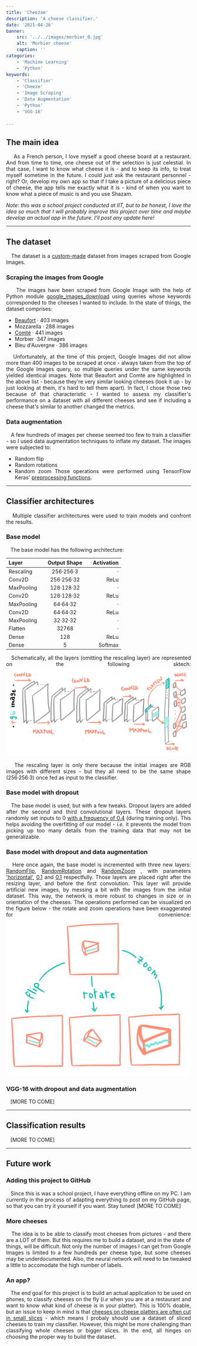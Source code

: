 ```yaml
---
title: 'Cheezam'
description: 'A cheese classifier.'
date: '2021-04-26'
banner:
    src: '../../images/morbier_0.jpg'
    alt: 'Morbier cheese'
    caption: ''
categories:
    - 'Machine Learning'
    - 'Python'
keywords:
    - 'Classifier'
    - 'Cheeze'
    - 'Image Scraping'
    - 'Data Augmentation'
    - 'Python'
    - 'VGG-16'

---
```


<!--**bold**
    *italics*
    ## headline
    ### subheadline
    #### subsubheadline -->
<div style="text-align: justify">

## The main idea
&nbsp;&nbsp;&nbsp; As a French person, I love myself a good cheese board at a restaurant. And from time to time, one cheese out of the selection is just celestial. In that case, I want to know what cheese it is - and to keep its info, to treat myself sometime in the future. I could just ask the restaurant personnel - right? Or, develop my own app so that if I take a picture of a delicious piece of cheese, the app tells me exactly what it is - kind of when you want to know what a piece of music is and you use Shazam.

*Note: this was a school project conducted at IIT, but to be honest, I love the idea so much that I will probably improve this project over time and maybe develop an actual app in the future. I'll post any update here!*

___

## The dataset
&nbsp;&nbsp;&nbsp;The dataset is a <u>custom-made</u> dataset from images scraped from Google Images. 
### Scraping the images from Google
&nbsp;&nbsp;&nbsp; The images have been scraped from Google Image with the help of Python module <a href = "https://github.com/hardikvasa/google-images-download" target = "_blank">google_images_download</a> using queries whose keywords corresponded to the cheeses I wanted to include. In the state of things, the dataset comprises:
- <u>Beaufort</u> · 403 images
- Mozzarella · 288 images
- <u>Comté</u> · 441 images
- Morbier ·347 images
- Bleu d'Auvergne · 386 images

&nbsp;&nbsp;&nbsp;Unfortunately, at the time of this project, Google Images did not allow more than 400 images to be scraped at once - always taken from the top of the Google Images query, so multiple queries under the same keywords yielded identical images. 
Note that Beaufort and Comté are highlighted in the above list - because they're very similar looking cheeses (look it up - by just looking at them, it's hard to tell them apart). In fact, I chose those two because of that characteristic - I wanted to assess my classifier's performance on a dataset with all different cheeses and see if including a cheese that's similar to another changed the metrics. 
### Data augmentation
&nbsp;&nbsp;&nbsp;A few hundreds of images per cheese seemed too few to train a classifier - so I used data augmentation techniques to inflate my dataset. The images were subjected to:
- Random flip
- Random rotations
- Random zoom
Those operations were performed using TensorFlow Keras' <a href = "https://www.tensorflow.org/api_docs/python/tf/keras/layers/experimental/preprocessing" target="_blank">preprocessing functions</a>. 
___

## Classifier architectures
&nbsp;&nbsp;&nbsp;Multiple classifier architectures were used to train models and confront the results. 
### Base model
&nbsp;&nbsp;&nbsp;The base model has the following architecture:
<div align="center">

| **Layer** | &nbsp;&nbsp;&nbsp; **Output Shape** &nbsp;&nbsp;&nbsp;| **Activation** |
| :-------- | :--------------: | -------------: | 
| Rescaling | 256·256·3  | · |
| Conv2D | 256·256·32 | ReLu |
| MaxPooling | 128·128·32 | · |
| Conv2D | 128·128·32 | ReLu |
| MaxPooling | 64·64·32 | · |
| Conv2D | 64·64·32 | ReLu |
| MaxPooling | 32·32·32 | · |
| Flatten | 32768 | · |
| Dense | 128 | ReLu |
| Dense | 5 | Softmax |

</div>

&nbsp;&nbsp;&nbsp;Schematically, all the layers (omitting the rescaling layer) are represented on the following sktech:
!["Base model architecture"](../../images/cheezam-baseNetwork.png "Figure - Base network architecture")

&nbsp;&nbsp;&nbsp;The rescaling layer is only there because the initial images are RGB images with different sizes - but they all need to be the same shape (256·256·3) once fed as input to the classifier.

### Base model with dropout
&nbsp;&nbsp;&nbsp;The base model is used, but with a few tweaks. Dropout layers are added after the second and third convolutional layers. These dropout layers randomly set inputs to 0 <u>with a frequency of 0.4</u> (during training only). This helps avoiding the overfitting of our model - *i.e.* it prevents the model from picking up too many details from the training data that may not be generalizable. 


### Base model with dropout and data augmentation
&nbsp;&nbsp;&nbsp;Here once again, the base model is incremented with three new layers: <u>RandomFlip</u>, <u>RandomRotation</u> and <u>RandomZoom</u> , with parameters <u>'horizontal'</u>, <u>0.1</u> and <u>0.1</u> respectfully. Those layers are placed right after the resizing layer, and before the first convolution. This layer will provide artificial new images, by messing a bit with the images from the initial dataset. This way, the network is more robust to changes in size or in orientation of the cheeses. The operations performed can be visualized on the figure below - the rotate and zoom operations have been exaggerated for convenience: 
!["Data augmentation operations"](../../images/cheezam-dataAugmentation.png "Figure - Data augmentation operations")

### VGG-16 with dropout and data augmentation
&nbsp;&nbsp;&nbsp;[MORE TO COME]
___
## Classification results
&nbsp;&nbsp;&nbsp;[MORE TO COME]
___

## Future work
### Adding this project to GitHub
&nbsp;&nbsp;&nbsp;Since this is was a school project, I have everything offline on my PC. I am currently in the process of adapting everything to post on my GitHub page, so that you can try it yourself if you want. Stay tuned!
[MORE TO COME]

### More cheeses 
&nbsp;&nbsp;&nbsp;The idea is to be able to classify most cheeses from pictures - and there are a LOT of them. But this requires me to build a dataset, and in the state of things, will be difficult. Not only the number of images I can get from Google Images is limited to a few hundreds per cheese type, but some cheeses may be underdocumented. Also, the neural network will need to be tweaked a little to accomodate the high number of labels. 

### An app?
&nbsp;&nbsp;&nbsp;The end goal for this project is to build an actual application to be used on phones, to classify cheeses on the fly (*i.e* when you are at a restaurant and want to know what kind of cheese is in your platter). This is 100% doable, but an issue to keep in mind is that <u>cheeses on cheese platters are often cut in small slices</u> - which means I probaly should use a dataset of sliced cheeses to train my classifier. However, this might be more challenging than classifying whole cheeses or bigger slices. In the end, all hinges on choosing the proper way to build the dataset. 

</div>